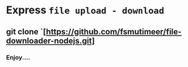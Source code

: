 # Express `file upload - download`

## git clone `[https://github.com/fsmutimeer/file-downloader-nodejs.git]
### Enjoy....
